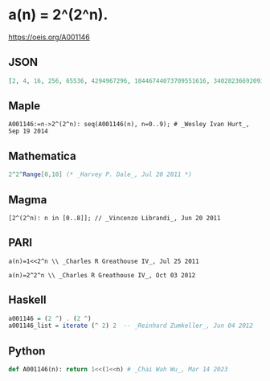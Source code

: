 # a\(n\) \= 2^\(2^n\)\.
https://oeis.org/A001146
## JSON
```JSON
[2, 4, 16, 256, 65536, 4294967296, 18446744073709551616, 340282366920938463463374607431768211456, 115792089237316195423570985008687907853269984665640564039457584007913129639936]
```
## Maple
```Maple
A001146:=n->2^(2^n): seq(A001146(n), n=0..9); # _Wesley Ivan Hurt_, Sep 19 2014
```
## Mathematica
```Mathematica
2^2^Range[0,10] (* _Harvey P. Dale_, Jul 20 2011 *)
```
## Magma
```Magma
[2^(2^n): n in [0..8]]; // _Vincenzo Librandi_, Jun 20 2011
```
## PARI
```PARI
a(n)=1<<2^n \\ _Charles R Greathouse IV_, Jul 25 2011
```
```PARI
a(n)=2^2^n \\ _Charles R Greathouse IV_, Oct 03 2012
```
## Haskell
```Haskell
a001146 = (2 ^) . (2 ^)
a001146_list = iterate (^ 2) 2  -- _Reinhard Zumkeller_, Jun 04 2012
```
## Python
```Python
def A001146(n): return 1<<(1<<n) # _Chai Wah Wu_, Mar 14 2023
```
